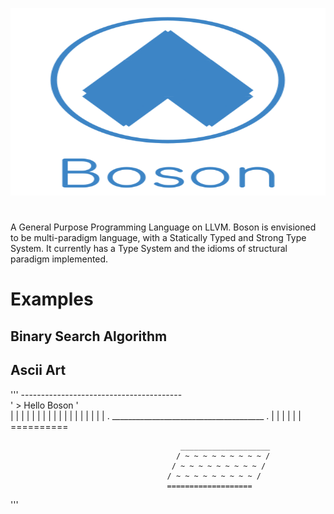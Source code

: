 <p align="center">
  <img  height="300" width="700" src="https://github.com/JagratPatkar/Boson/blob/main/img/Boson%20Logo.svg"/>
</p>



#
A General Purpose Programming Language on LLVM. Boson is envisioned to be multi-paradigm
language, with a Statically Typed and Strong Type System. It currently has a Type System 
and the idioms of structural paradigm implemented.



# Examples 



## Binary Search Algorithm




## Ascii Art

''' 
                                ----------------------------------------                            
                               ' > Hello Boson                          '                            
                               |                                        |
                               |                                        |
                               |                                        |
                               |                                        |
                               |                                        |
                               |                                        |
                               |                                        |
                               |                                        |
                               |                                        |
                               . ______________________________________ .
                                                   | |
                                                   | |
                                                   | |
                                                ==========

                                          ____________________
                                         / ~ ~ ~ ~ ~ ~ ~ ~ ~ /
                                        / ~ ~ ~ ~ ~ ~ ~ ~ ~ /
                                       / ~ ~ ~ ~ ~ ~ ~ ~ ~ /
                                       ===================

'''